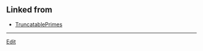 ## Linked from

* [TruncatablePrimes](TruncatablePrimes.md)


----
[Edit](https://github.com/vitroid/vitroid.github.io/edit/master/MD/2019-01-25.md)
